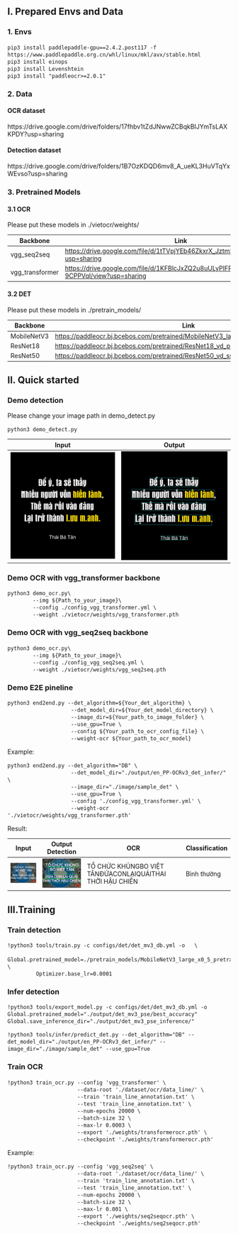 <h2> I. Prepared Envs and Data</h2>
<h3> 1. Envs </h3>

```
pip3 install paddlepaddle-gpu==2.4.2.post117 -f https://www.paddlepaddle.org.cn/whl/linux/mkl/avx/stable.html
pip3 install einops
pip3 install Levenshtein
pip3 install "paddleocr>=2.0.1"
```
<h3> 2. Data </h3>
  <h4> OCR dataset </h4>https://drive.google.com/drive/folders/17fhbv1tZdJNwwZCBqkBIJYmTsLAXKPDY?usp=sharing
  <h4> Detection dataset </h4>https://drive.google.com/drive/folders/1B7OzKDQD6mv8_A_ueKL3HuVTqYxWEvso?usp=sharing
  
<h3> 3. Pretrained Models </h3>
<h4> 3.1 OCR </h4>
Please put these models in ./vietocr/weights/

| Backbone| Link |
|--------------|-------|
| vgg_seq2seq | https://drive.google.com/file/d/1tTVpjYEb46ZkxrX_JztmSQbXEzKim4HO/view?usp=sharing|
| vgg_transformer |  https://drive.google.com/file/d/1KFBlcJxZQ2u8uULyPIFRo-Y9-9CPPVqI/view?usp=sharing|

<h4> 3.2 DET </h4>
Please put these models in ./pretrain_models/

| Backbone| Link |
|--------------|-------|
| MobileNetV3 | https://paddleocr.bj.bcebos.com/pretrained/MobileNetV3_large_x0_5_pretrained.pdparams|
| ResNet18 | https://paddleocr.bj.bcebos.com/pretrained/ResNet18_vd_pretrained.pdparams |
| ResNet50 |  https://paddleocr.bj.bcebos.com/pretrained/ResNet50_vd_ssld_pretrained.pdparams|

<h2> II. Quick started </h2>

<h3>Demo detection </h3>
<p> Please change your image path in demo_detect.py </p>

```
python3 demo_detect.py
```
| Input| Output |
|--------------|-------|
|<img src="https://github.com/TrinhThiBaoAnh/Reaction/blob/main/image/sample_det/333500806_1423207085151590_8835670948295859802_n.jpg?raw=true" width="350"> |<img src="https://github.com/TrinhThiBaoAnh/Reaction/blob/main/inference_results/det_res_333500806_1423207085151590_8835670948295859802_n.jpg" width="350">|

<h3>Demo OCR with vgg_transformer backbone </h3>

```
python3 demo_ocr.py\
        --img ${Path_to_your_image}\
        --config ./config_vgg_transformer.yml \
        --weight ./vietocr/weights/vgg_transformer.pth
``` 

<h3>Demo OCR with vgg_seq2seq backbone </h3>

```
python3 demo_ocr.py\
        --img ${Path_to_your_image}\
        --config ./config_vgg_seq2seq.yml \
        --weight ./vietocr/weights/vgg_seq2seq.pth
``` 

<h3> Demo E2E pineline </h3>

```
python3 end2end.py --det_algorithm=${Your_det_algorithm} \
                    --det_model_dir=${Your_det_model_directory} \
                    --image_dir=${Your_path_to_image_folder} \
                    --use_gpu=True \
                    --config ${Your_path_to_ocr_config_file} \
                    --weight-ocr ${Your_path_to_ocr_model}
```

Example:

```
python3 end2end.py --det_algorithm="DB" \
                    --det_model_dir="./output/en_PP-OCRv3_det_infer/" \
                    --image_dir="./image/sample_det" \
                    --use_gpu=True \
                    --config './config_vgg_transformer.yml' \
                    --weight-ocr './vietocr/weights/vgg_transformer.pth'

```
Result:
 
| Input| Output Detection| OCR | Classification |
|--------------|--------------|--------------|--------------|
|<img src="https://github.com/TrinhThiBaoAnh/Reaction/blob/main/image/image.jpeg"> |<img src="https://github.com/TrinhThiBaoAnh/Reaction/blob/main/image/res.jpg">|TỔ CHỨC KHỦNGBO VIỆT TÂNĐỨACONLAIQUÁITHAI THỜI HẬU CHIẾN | Bình thường|

<h2> III.Training</h2>
<h3> Train detection </h3>

```
!python3 tools/train.py -c configs/det/det_mv3_db.yml -o   \
         Global.pretrained_model=./pretrain_models/MobileNetV3_large_x0_5_pretrained  \
         Optimizer.base_lr=0.0001
```
<h3> Infer detection </h3>

```
!python3 tools/export_model.py -c configs/det/det_mv3_db.yml -o Global.pretrained_model="./output/det_mv3_pse/best_accuracy" Global.save_inference_dir="./output/det_mv3_pse_inference/"
```

```
!python3 tools/infer/predict_det.py --det_algorithm="DB" --det_model_dir="./output/en_PP-OCRv3_det_infer/" --image_dir="./image/sample_det" --use_gpu=True
```

<h3> Train OCR </h3>

```
!python3 train_ocr.py --config 'vgg_transformer' \
                      --data-root './dataset/ocr/data_line/' \
                      --train 'train_line_annotation.txt' \
                      --test 'train_line_annotation.txt' \
                      --num-epochs 20000 \
                      --batch-size 32 \
                      --max-lr 0.0003 \
                      --export './weights/transformerocr.pth' \
                      --checkpoint './weights/transformerocr.pth'
```
Example: 

```
!python3 train_ocr.py --config 'vgg_seq2seq' \
                      --data-root './dataset/ocr/data_line/' \
                      --train 'train_line_annotation.txt' \
                      --test 'train_line_annotation.txt' \
                      --num-epochs 20000 \
                      --batch-size 32 \
                      --max-lr 0.001 \
                      --export './weights/seq2seqocr.pth' \
                      --checkpoint './weights/seq2seqocr.pth'
```
 
